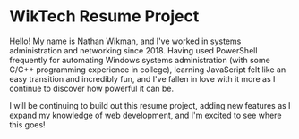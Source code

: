 
# WikTech Resume Project
Hello! My name is Nathan Wikman, and I've worked in systems administration and networking since 2018. Having used PowerShell frequently for automating Windows systems administration (with some C/C++ programming experience in college), learning JavaScript felt like an easy transition and incredibly fun, and I've fallen in love with it more as I continue to discover how powerful it can be.

I will be continuing to build out this resume project, adding new features as I expand my knowledge of web development, and I'm excited to see where this goes!
